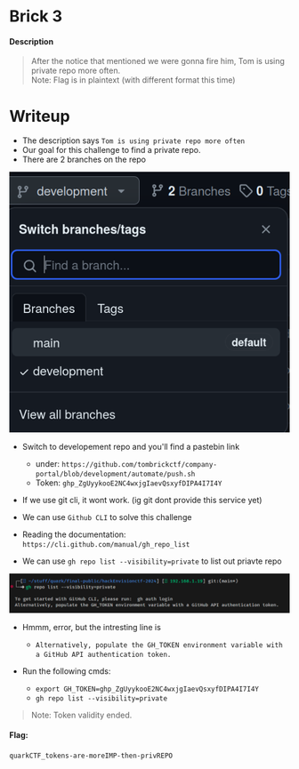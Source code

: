 # Brick 3

#### Description

> After the notice that mentioned we were gonna fire him, Tom is using private repo more often. <br />
> Note: Flag is in plaintext (with different format this time)

# Writeup

- The description says `Tom is using private repo more often`
- Our goal for this challenge to find a private repo.
- There are 2 branches on the repo 

![Alt text](./imgs/image.png)

- Switch to developement repo and you'll find a pastebin link
    - under: `https://github.com/tombrickctf/company-portal/blob/development/automate/push.sh`
    - Token: `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`


- If we use git cli, it wont work. (ig git dont provide this service yet)
- We can use `Github CLI` to solve this challenge

- Reading the documentation: `https://cli.github.com/manual/gh_repo_list`
- We can use `gh repo list --visibility=private` to list out priavte repo

![Alt text](./imgs/image-1.png)

- Hmmm, error, but the intresting line is
    - `Alternatively, populate the GH_TOKEN environment variable with a GitHub API authentication token.`


- Run the following cmds:
    - `export GH_TOKEN=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`
    - `gh repo list --visibility=private`

> Note: Token validity ended.

#### Flag: 

`quarkCTF_tokens-are-moreIMP-then-privREPO`